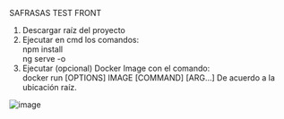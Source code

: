 SAFRASAS TEST FRONT

1. Descargar raíz del proyecto  
2. Ejecutar en cmd los comandos:  
   npm install  
   ng serve -o  
3. Ejecutar (opcional) Docker Image con el comando:  
   docker run [OPTIONS] IMAGE [COMMAND] [ARG...] De acuerdo a la ubicación raíz.

   
![image](https://github.com/julian4270/safrasas-front/assets/11580379/9103e0e0-acee-4418-bee4-428a32c29afa)

